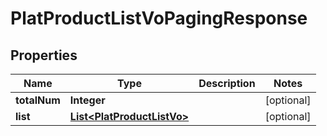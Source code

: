 

# PlatProductListVoPagingResponse


## Properties

Name | Type | Description | Notes
------------ | ------------- | ------------- | -------------
**totalNum** | **Integer** |  |  [optional]
**list** | [**List&lt;PlatProductListVo&gt;**](PlatProductListVo.md) |  |  [optional]



